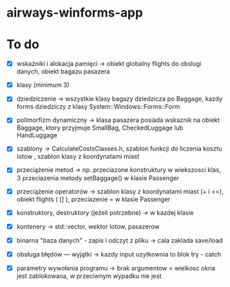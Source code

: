 # airways-winforms-app

# To do

- [X] wskaźniki i alokacja pamięci  -> obiekt globalny flights do obslugi danych, obiekt bagazu pasazera
- [X] klasy (minimum 3) 
- [X] dziedziczenie -> wszystkie klasy bagazy dziedzicza po Baggage, kazdy forms dziedziczy z klasy System::Windows::Forms::Form
- [X] polimorfizm dynamiczny -> klasa pasazera posiada wskaznik na obiekt Baggage, ktory przyjmuje SmallBag, CheckedLuggage lub HandLuggage
- [X] szablony -> CalculateCostsClasses.h, szablon funkcji do liczenia kosztu lotow , szablon klasy z koordynatami miast
- [X] przeciążenie metod -> np. przeciazone konstruktury w wiekszosci klas, 3 przeciazenia metody setBaggage() w klasie Passenger
- [X] przeciążenie operatorów -> szablon klasy z koordynatami miast (+ i ==), obiekt flights ( [] ), przeciazenie = w klasie Passenger
- [X] konstruktory, destruktory (jeżeli potrzebne) -> w kazdej klasie
- [X] kontenery -> std::vector, wektor lotow, pasazerow
- [X] binarna "baza danych" - zapis i odczyt z pliku -> cala zaklada save/load
- [X] obsługa błędów — wyjątki -> kazdy input uzytkownia to blok try - catch
- [X] parametry wywołania programu -> brak argumentow = wielkosc okna jest zablokowana, w przeciwnym wypadku nie jest





